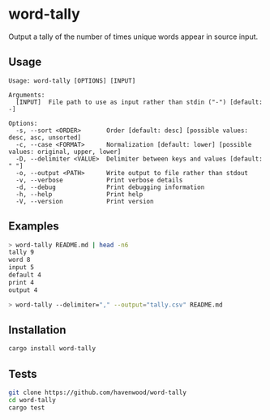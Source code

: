 # word-tally

Output a tally of the number of times unique words appear in source input.

## Usage

```
Usage: word-tally [OPTIONS] [INPUT]

Arguments:
  [INPUT]  File path to use as input rather than stdin ("-") [default: -]

Options:
  -s, --sort <ORDER>       Order [default: desc] [possible values: desc, asc, unsorted]
  -c, --case <FORMAT>      Normalization [default: lower] [possible values: original, upper, lower]
  -D, --delimiter <VALUE>  Delimiter between keys and values [default: " "]
  -o, --output <PATH>      Write output to file rather than stdout
  -v, --verbose            Print verbose details
  -d, --debug              Print debugging information
  -h, --help               Print help
  -V, --version            Print version
```

## Examples

```sh
> word-tally README.md | head -n6
tally 9
word 8
input 5
default 4
print 4
output 4
```

```sh
> word-tally --delimiter="," --output="tally.csv" README.md
```

## Installation

```sh
cargo install word-tally
```

## Tests

```sh
git clone https://github.com/havenwood/word-tally
cd word-tally
cargo test
```

